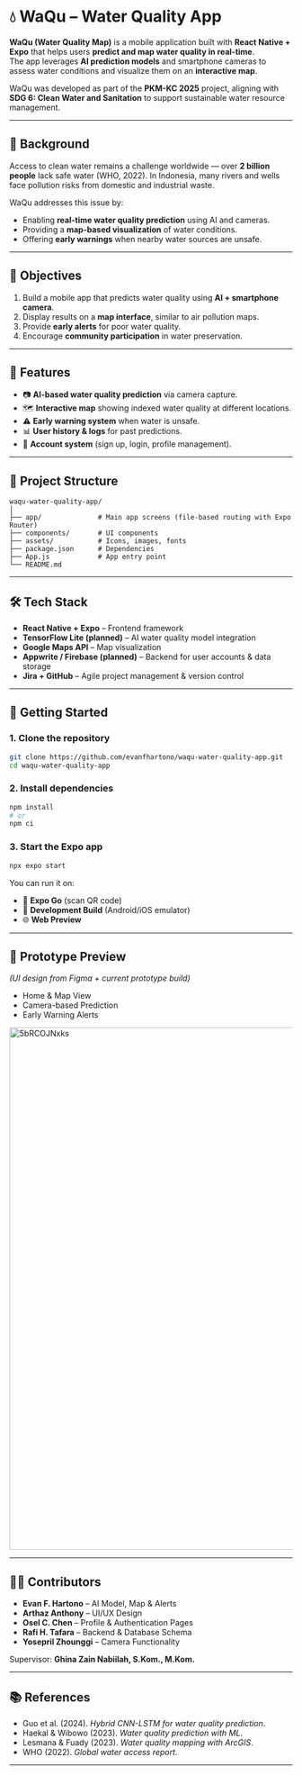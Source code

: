 # 💧 WaQu – Water Quality App

**WaQu (Water Quality Map)** is a mobile application built with **React Native + Expo** that helps users **predict and map water quality in real-time**.  
The app leverages **AI prediction models** and smartphone cameras to assess water conditions and visualize them on an **interactive map**.  

WaQu was developed as part of the **PKM-KC 2025** project, aligning with **SDG 6: Clean Water and Sanitation** to support sustainable water resource management.

---

## 📖 Background
Access to clean water remains a challenge worldwide — over **2 billion people** lack safe water (WHO, 2022). In Indonesia, many rivers and wells face pollution risks from domestic and industrial waste.  

WaQu addresses this issue by:
- Enabling **real-time water quality prediction** using AI and cameras.  
- Providing a **map-based visualization** of water conditions.  
- Offering **early warnings** when nearby water sources are unsafe.  

---

## 🎯 Objectives
1. Build a mobile app that predicts water quality using **AI + smartphone camera**.  
2. Display results on a **map interface**, similar to air pollution maps.  
3. Provide **early alerts** for poor water quality.  
4. Encourage **community participation** in water preservation.  

---

## 🌟 Features
- 📷 **AI-based water quality prediction** via camera capture.  
- 🗺️ **Interactive map** showing indexed water quality at different locations.  
- ⚠️ **Early warning system** when water is unsafe.  
- 📊 **User history & logs** for past predictions.  
- 👤 **Account system** (sign up, login, profile management).  

---

## 📂 Project Structure
```
waqu-water-quality-app/
│
├── app/              # Main app screens (file-based routing with Expo Router)
├── components/       # UI components
├── assets/           # Icons, images, fonts
├── package.json      # Dependencies
├── App.js            # App entry point
└── README.md
```

---

## 🛠️ Tech Stack
- **React Native + Expo** – Frontend framework  
- **TensorFlow Lite (planned)** – AI water quality model integration  
- **Google Maps API** – Map visualization  
- **Appwrite / Firebase (planned)** – Backend for user accounts & data storage  
- **Jira + GitHub** – Agile project management & version control  

---

## 🚀 Getting Started

### 1. Clone the repository
```bash
git clone https://github.com/evanfhartono/waqu-water-quality-app.git
cd waqu-water-quality-app
```

### 2. Install dependencies
```bash
npm install
# or
npm ci
```

### 3. Start the Expo app
```bash
npx expo start
```

You can run it on:
- 📱 **Expo Go** (scan QR code)  
- 📱 **Development Build** (Android/iOS emulator)  
- 🌐 **Web Preview**  

---

## 📸 Prototype Preview
*(UI design from Figma + current prototype build)*  

- Home & Map View  
- Camera-based Prediction  
- Early Warning Alerts  
<img width="1093" height="928" alt="5bRCOJNxks" src="https://github.com/user-attachments/assets/7ca670d2-6efe-4552-862d-21c8e4833677" />

---

## 👨‍💻 Contributors
- **Evan F. Hartono** – AI Model, Map & Alerts  
- **Arthaz Anthony** – UI/UX Design  
- **Osel C. Chen** – Profile & Authentication Pages  
- **Rafi H. Tafara** – Backend & Database Schema  
- **Yosepril Zhounggi** – Camera Functionality  

Supervisor: **Ghina Zain Nabiilah, S.Kom., M.Kom.**

---

## 📚 References
- Guo et al. (2024). *Hybrid CNN-LSTM for water quality prediction*.  
- Haekal & Wibowo (2023). *Water quality prediction with ML*.  
- Lesmana & Fuady (2023). *Water quality mapping with ArcGIS*.  
- WHO (2022). *Global water access report*.  

---

